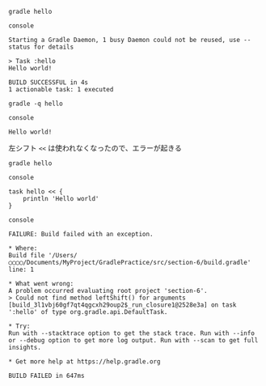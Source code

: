 
`gradle hello`

`console`

```
Starting a Gradle Daemon, 1 busy Daemon could not be reused, use --status for details

> Task :hello
Hello world!

BUILD SUCCESSFUL in 4s
1 actionable task: 1 executed
```

`gradle -q hello`

`console`

```
Hello world!
```

左シフト `<<` は使われなくなったので、エラーが起きる

`gradle hello`

`console`

```
task hello << {
	println 'Hello world'
}
```

`console`

```
FAILURE: Build failed with an exception.

* Where:
Build file '/Users/◯◯◯◯/Documents/MyProject/GradlePractice/src/section-6/build.gradle' line: 1

* What went wrong:
A problem occurred evaluating root project 'section-6'.
> Could not find method leftShift() for arguments [build_3l1vbj60gf7qt4qgcxh29oup2$_run_closure1@2528e3a] on task ':hello' of type org.gradle.api.DefaultTask.

* Try:
Run with --stacktrace option to get the stack trace. Run with --info or --debug option to get more log output. Run with --scan to get full insights.

* Get more help at https://help.gradle.org

BUILD FAILED in 647ms
```